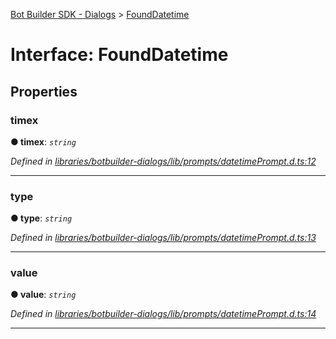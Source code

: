 [Bot Builder SDK - Dialogs](../README.md) > [FoundDatetime](../interfaces/botbuilder_dialogs.founddatetime.md)



# Interface: FoundDatetime


## Properties
<a id="timex"></a>

###  timex

**●  timex**:  *`string`* 

*Defined in [libraries/botbuilder-dialogs/lib/prompts/datetimePrompt.d.ts:12](https://github.com/Microsoft/botbuilder-js/blob/8226dcc/libraries/botbuilder-dialogs/lib/prompts/datetimePrompt.d.ts#L12)*





___

<a id="type"></a>

###  type

**●  type**:  *`string`* 

*Defined in [libraries/botbuilder-dialogs/lib/prompts/datetimePrompt.d.ts:13](https://github.com/Microsoft/botbuilder-js/blob/8226dcc/libraries/botbuilder-dialogs/lib/prompts/datetimePrompt.d.ts#L13)*





___

<a id="value"></a>

###  value

**●  value**:  *`string`* 

*Defined in [libraries/botbuilder-dialogs/lib/prompts/datetimePrompt.d.ts:14](https://github.com/Microsoft/botbuilder-js/blob/8226dcc/libraries/botbuilder-dialogs/lib/prompts/datetimePrompt.d.ts#L14)*





___


